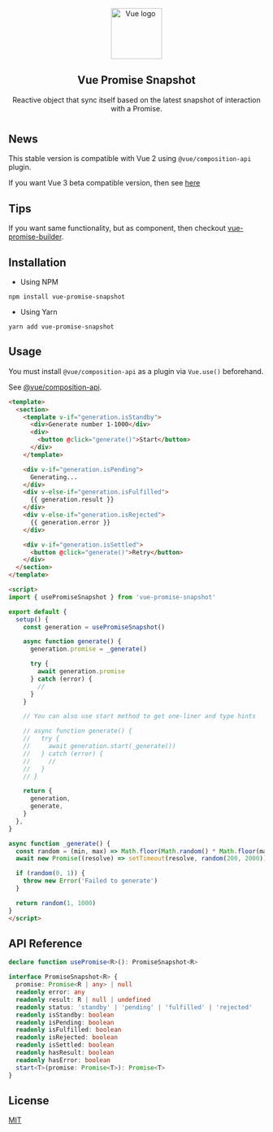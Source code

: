 <p align="center"><img width="100" height="100" src="https://vuejs.org/images/logo.png" alt="Vue logo"></p>

<h2 align="center">Vue Promise Snapshot</h2>

<p align="center">
  Reactive object that sync itself based on the latest snapshot of interaction with a Promise.
</p>

#

## News
This stable version is compatible with Vue 2 using `@vue/composition-api` plugin.

If you want Vue 3 beta compatible version, then see [here](https://github.com/c5n8/vue-promise-snapshot/tree/release/v2.0.0-beta.1)

## Tips

If you want same functionality, but as component, then checkout [vue-promise-builder](https://github.com/c5n8/vue-promise-builder).

## Installation

- Using NPM
```
npm install vue-promise-snapshot
```

- Using Yarn
```
yarn add vue-promise-snapshot
```

## Usage

You must install `@vue/composition-api` as a plugin via `Vue.use()` beforehand.

See [@vue/composition-api](https://github.com/vuejs/composition-api).

```html
<template>
  <section>
    <template v-if="generation.isStandby">
      <div>Generate number 1-1000</div>
      <div>
        <button @click="generate()">Start</button>
      </div>
    </template>

    <div v-if="generation.isPending">
      Generating...
    </div>
    <div v-else-if="generation.isFulfilled">
      {{ generation.result }}
    </div>
    <div v-else-if="generation.isRejected">
      {{ generation.error }}
    </div>

    <div v-if="generation.isSettled">
      <button @click="generate()">Retry</button>
    </div>
  </section>
</template>

<script>
import { usePromiseSnapshot } from 'vue-promise-snapshot'

export default {
  setup() {
    const generation = usePromiseSnapshot()

    async function generate() {
      generation.promise = _generate()

      try {
        await generation.promise
      } catch (error) {
        //
      }
    }

    // You can also use start method to get one-liner and type hints

    // async function generate() {
    //   try {
    //     await generation.start(_generate())
    //   } catch (error) {
    //     //
    //   }
    // }

    return {
      generation,
      generate,
    }
  },
}

async function _generate() {
  const random = (min, max) => Math.floor(Math.random() * Math.floor(max - min + 1)) + parseInt(min)
  await new Promise((resolve) => setTimeout(resolve, random(200, 2000)))

  if (random(0, 1)) {
    throw new Error('Failed to generate')
  }

  return random(1, 1000)
}
</script>
```

## API Reference

```ts
declare function usePromise<R>(): PromiseSnapshot<R>

interface PromiseSnapshot<R> {
  promise: Promise<R | any> | null
  readonly error: any
  readonly result: R | null | undefined
  readonly status: 'standby' | 'pending' | 'fulfilled' | 'rejected'
  readonly isStandby: boolean
  readonly isPending: boolean
  readonly isFulfilled: boolean
  readonly isRejected: boolean
  readonly isSettled: boolean
  readonly hasResult: boolean
  readonly hasError: boolean
  start<T>(promise: Promise<T>): Promise<T>
}
```

## License

[MIT](http://opensource.org/licenses/MIT)
